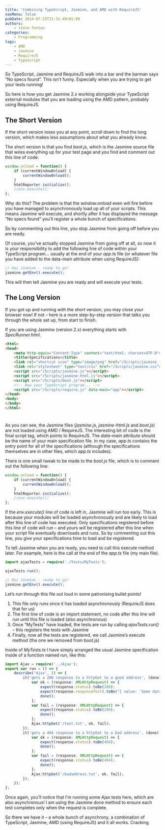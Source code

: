 ```yaml
---
title: 'Combining TypeScript, Jasmine, and AMD with RequireJS'
navMenu: false
pubDate: 2014-07-25T21:31:49+01:00
authors:
    - steve-fenton
categories:
    - Programming
tags:
    - AMD
    - Jasmine
    - RequireJS
    - TypeScript
---
```


So TypeScript, Jasmine and RequireJS walk into a bar and the barman says “No specs found”. This isn’t funny. Especially when you are trying to get your tests running!

So here is how you get Jasmine 2.x working alongside your TypeScript external modules that you are loading using the AMD pattern, probably using RequireJS.

## The Short Version

If the short version loses you at any point, scroll down to find the long version, which makes less assumptions about what you already know.

The short version is that you find *boot.js*, which is the Jasmine source file that wires everything up for your test page and you find and comment out this line of code:

```typescript
window.onload = function() {
    if (currentWindowOnload) {
        currentWindowOnload();
    }
    htmlReporter.initialize();
    //env.execute();
};
```

Why do this? The problem is that the *window.onload* even will fire before you have managed to asynchronously load up all of your scripts. This means Jasmine will execute, and shortly after it has displayed the message “No specs found” you’ll register a whole bunch of specifications.

So by commenting out this line, you stop Jasmine from going off before you are ready.

Of course, you’ve actually stopped Jasmine from going off at all, so now it is your responsibility to add the following line of code within your TypeScript program… usually at the end of your *app.ts* file (or whatever file you have added to the data-main attribute when using RequireJS):

```typescript
// Hai Jasmine - ready to go!
jasmine.getEnv().execute();
```

This will then tell Jasmine you are ready and will execute your tests.

## The Long Version

If you got up and running with the short version, you may close your browser now! If not – here is a more step-by-step version that talks you through the whole set up, from start to finish.

If you are using Jasmine (version 2.x) everything starts with *SpecRunner.html*.

```html
<html>
<head>
    <meta http-equiv="Content-Type" content="text/html; charset=UTF-8">
    <title>Specifications</title>
    <link rel="shortcut icon" type="image/png" href="/Scripts/jasmine_favicon.png">
    <link rel="stylesheet" type="text/css" href="/Scripts/jasmine.css">
    <script src="/Scripts/jasmine.js"></script>
    <script src="/Scripts/jasmine-html.js"></script>
    <script src="/Scripts/boot.js"></script>
    <!-- Now your TypeScript program... -->
    <script src="/Scripts/require.js" data-main="app"></script>
</head>
<body>
</body>
</html>
```
#
As you can see, the Jasmine files (*jasmine.js*, *jasmine-html.js* and *boot.js*) are not loaded using AMD / RequireJS. The interesting bit of code is the final script tag, which points to RequireJS. The *data-main* attribute should be the name of your main specification file. In my case, *app.ts* contains the entry point for all of the specifications (although the specifications themselves are in other files, which *app.ts* includes).

There is one small tweak to be made to the *boot.js* file, which is to comment out the following line:

```javascript
window.onload = function() {
    if (currentWindowOnload) {
        currentWindowOnload();
    }
    htmlReporter.initialize();
    //env.execute();
};
```

If the *env.execute()* line of code is left in, Jasmine will run too early. This is because your modules will be loaded asynchronously and are likely to load after this line of code has executed. Only specifications registered before this line of code will run – and yours will be registered after this line when your script file eventually downloads and runs. So by commenting out this line, you give your specifications time to load and be registered.

To tell Jasmine when you are ready, you need to call this execute method later. For example, here is the call at the end of the *app.ts* file (my main file).

```typescript
import ajaxTests = require('./Tests/MyTests');

ajaxTests.run();

// Hai Jasmine - ready to go!
jasmine.getEnv().execute();
```

Let’s run through this file out loud in some patronising bullet points!

1. This file only runs once it has loaded asynchronously (RequireJS does that for us)
2. The first line of code is an import statement, no code after this line will run until this file is loaded (also asynchronous)
3. Once “MyTests” have loaded, the tests are run by calling *ajaxTests.run()* – this registers the tests with Jasmine
4. Finally, now all the tests are registered, we call Jasmine’s execute method (the one we removed from boot.js)

Inside of *MyTests.ts* I have simply arranged the usual Jasmine specification inside of a function named run, like this:

```typescript
import Ajax = require('../Ajax');
export var run = () => {
    describe('Ajax', () => {
        it('gets a 200 response to a httpGet to a good address', (done) => {
            var ok = (response: XMLHttpRequest) => {
                expect(response.status).toBe(200);
                expect(response.responseText).toBe("{ value: 'Some data from a text file.' }");
                done();
            };
            var fail = (response: XMLHttpRequest) => {
                expect(response.status).toBe(200);
                done();
            };
            Ajax.httpGet('/test.txt', ok, fail);
        });
        it('gets a 404 response to a httpGet to a bad address', (done) => {
            var ok = (response: XMLHttpRequest) => {
                expect(response.status).toBe(404);
                done();
            };
            var fail = (response: XMLHttpRequest) => {
                expect(response.status).toBe(404);
                done();
            };
            Ajax.httpGet('/badaddress.txt', ok, fail);
        });
    });
};
```

Once again, you’ll notice that I’m running some Ajax tests here, which are also asynchronous! I am using the Jasmine done method to ensure each test completes only when the request is complete.

So there we have it – a whole bunch of asynchrony, a combination of TypeScript, Jasmine, AMD (using RequireJS) and it all works. Cracking.